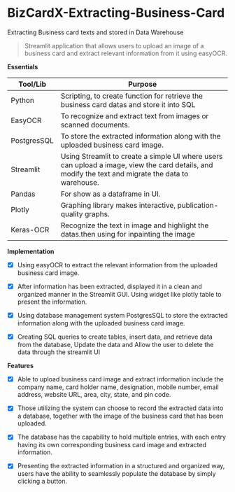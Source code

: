 # BizCardX-Extracting-Business-Card
Extracting Business card texts and stored in Data Warehouse

> Streamlit application that allows users to upload an image of a business card and extract relevant information from it using easyOCR.

__Essentials__

| Tool/Lib | Purpose |
| --- | --- |
| Python | Scripting,  to create function for retrieve the business card datas and store it into SQL |
| EasyOCR | To recognize and extract text from images or scanned documents. |
| PostgresSQL |  To store the extracted information along with the uploaded business card image. |
| Streamlit | Using Streamlit to create a simple UI where users can upload a image, view the card details, and modify the text and migrate the data to warehouse. |
| Pandas | For show as a dataframe in UI. |
| Plotly | Graphing library makes interactive, publication-quality graphs. |
| Keras-OCR | Recognize the text in image and highlight the datas.then using for inpainting the image |

__Implementation__

- [x] Using easyOCR to extract the relevant information from the uploaded business card image.

- [x] After information has been extracted, displayed it in a clean and organized manner in the Streamlit GUI. Using widget like plotly table to present the information.

- [x] Using database management system PostgresSQL to store the extracted information along with the uploaded business card image.

- [x]  Creating SQL queries to create tables, insert data, and retrieve data from the database, Update the data and Allow the user to delete the data through the streamlit UI

__Features__

- [x] Able to upload business card image and extract information include the company name, card holder name, designation, mobile number, email address, website URL, area, city, state, and pin code.

- [x] Those utilizing the system can choose to record the extracted data into a database, together with the image of the business card that has been uploaded.
  
- [x] The database has the capability to hold multiple entries, with each entry having its own corresponding business card image and extracted information.

- [x] Presenting the extracted information in a structured and organized way, users have the ability to seamlessly populate the database by simply clicking a button.


 
